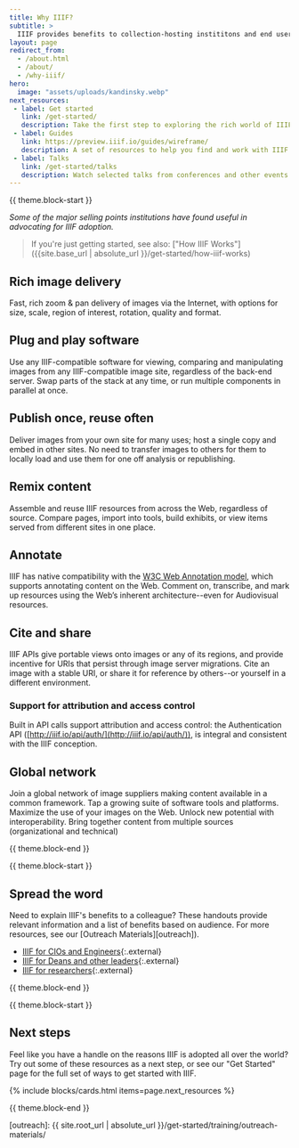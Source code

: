 ```yaml
---
title: Why IIIF?
subtitle: >
  IIIF provides benefits to collection-hosting instititons and end users alike.
layout: page
redirect_from:
  - /about.html
  - /about/
  - /why-iiif/
hero:
  image: "assets/uploads/kandinsky.webp"
next_resources:
 - label: Get started
   link: /get-started/
   description: Take the first step to exploring the rich world of IIIF-enabled materials.
 - label: Guides
   link: https://preview.iiif.io/guides/wireframe/
   description: A set of resources to help you find and work with IIIF materials, built by members of the IIIF community.
 - label: Talks
   link: /get-started/talks
   description: Watch selected talks from conferences and other events to learn more about IIIF directly from the community.
---
```


{{ theme.block-start }}

*Some of the major selling points institutions have found useful in advocating for IIIF adoption.*

> If you're just getting started, see also: ["How IIIF Works"]({{site.base_url | absolute_url }}/get-started/how-iiif-works)

## Rich image delivery

Fast, rich zoom & pan delivery of images via the Internet, with options for size, scale, region of interest, rotation, quality and format.


## Plug and play software

Use any IIIF-compatible software for viewing, comparing and manipulating images from any IIIF-compatible image site, regardless of the back-end server. Swap parts of the stack at any time, or run multiple components in parallel at once.


## Publish once, reuse often

Deliver images from your own site for many uses; host a single copy and embed in other sites. No need to transfer images to others for them to locally load and use them for one off analysis or republishing.


## Remix content

Assemble and reuse IIIF resources from across the Web, regardless of source. Compare pages, import into tools, build exhibits, or view items served from different sites in one place.


## Annotate

IIIF has native compatibility with the [W3C Web Annotation model][wadm], which supports annotating content on the Web. Comment on, transcribe, and mark up resources using the Web’s inherent architecture--even for Audiovisual resources.


## Cite and share

IIIF APIs give portable views onto images or any of its regions, and provide incentive for URIs that persist through image server migrations. Cite an image with a stable URI, or share it for reference by others--or yourself in a different environment.


### Support for attribution and access control

Built in API calls support attribution and access control: the Authentication API ([http://iiif.io/api/auth/](http://iiif.io/api/auth/)), is integral and consistent with the IIIF conception.


## Global network

Join a global network of image suppliers making content available in a common framework. Tap a growing suite of software tools and platforms. Maximize the use of your images on the Web. Unlock new potential with interoperability. Bring together content from multiple sources (organizational and technical)

{{ theme.block-end }}

{{ theme.block-start }}

## Spread the word

Need to explain IIIF's benefits to a colleague? These handouts provide relevant information and a list of benefits based on audience. For more resources, see our [Outreach Materials][outreach]).

- [IIIF for CIOs and Engineers](https://docs.google.com/document/d/1RJbJ8MdNWC_6Y1fyCvvtAzZfQIhHNDiFrpS2XA5TdGs/edit?usp=sharing){:.external}
- [IIIF for Deans and other leaders](https://docs.google.com/document/d/1G62fUv1V6iUhskMDNgZlcyXVoIk4O9_FIOrL4kjlxXM/edit?usp=sharing){:.external}
- [IIIF for researchers](https://docs.google.com/document/d/1GWfh0F6HlzJtII9JxyED2CQ4eH9qwtGdO9yhMHxqvjs/edit?usp=sharing){:.external}

{{ theme.block-end }}

{{ theme.block-start }}

## Next steps

Feel like you have a handle on the reasons IIIF is adopted all over the world? Try out some of these resources as a next step, or see our "Get Started" page for the full set of ways to get started with IIIF.

{% include blocks/cards.html items=page.next_resources %}

{{ theme.block-end }}


[wadm]: https://www.w3.org/TR/2017/REC-annotation-model-20170223/
[awesome]: https://github.com/IIIF/awesome-iiif
[outreach]: {{ site.root_url | absolute_url }}/get-started/training/outreach-materials/
